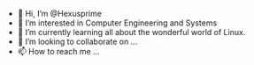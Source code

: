 - 👋 Hi, I’m @Hexusprime
- 👀 I’m interested in Computer Engineering and Systems
- 🌱 I’m currently learning all about the wonderful world of Linux.
- 💞️ I’m looking to collaborate on ...
- 📫 How to reach me ...

<!---
Hexusprime/Hexusprime is a ✨ special ✨ repository because its `README.md` (this file) appears on your GitHub profile.
You can click the Preview link to take a look at your changes.
--->
